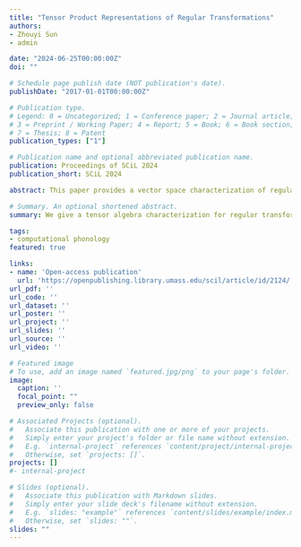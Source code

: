 ```yaml
---
title: "Tensor Product Representations of Regular Transformations"
authors:
- Zhouyi Sun
- admin

date: "2024-06-25T00:00:00Z"
doi: ""

# Schedule page publish date (NOT publication's date).
publishDate: "2017-01-01T00:00:00Z"

# Publication type.
# Legend: 0 = Uncategorized; 1 = Conference paper; 2 = Journal article;
# 3 = Preprint / Working Paper; 4 = Report; 5 = Book; 6 = Book section;
# 7 = Thesis; 8 = Patent
publication_types: ["1"]

# Publication name and optional abbreviated publication name.
publication: Proceedings of SCiL 2024
publication_short: SCiL 2024

abstract: This paper provides a vector space characterization of regular transductions. We use finite model theory to characterize objects like strings and trees as relational structures and origin graphs to characterize input-output relations generated by transducer. We show detailed processes of using multilinear maps as function application for evaluation to compile regular transductions characterized by MSO definable origin graphs into a tensor embedding.

# Summary. An optional shortened abstract.
summary: We give a tensor algebra characterization for regular transformations via origin graphs

tags:
- computational phonology
featured: true

links:
- name: 'Open-access publication'
  url: 'https://openpublishing.library.umass.edu/scil/article/id/2124/'
url_pdf: ''
url_code: ''
url_dataset: ''
url_poster: ''
url_project: ''
url_slides: ''
url_source: ''
url_video: ''

# Featured image
# To use, add an image named `featured.jpg/png` to your page's folder.
image:
  caption: ''
  focal_point: ""
  preview_only: false

# Associated Projects (optional).
#   Associate this publication with one or more of your projects.
#   Simply enter your project's folder or file name without extension.
#   E.g. `internal-project` references `content/project/internal-project/index.md`.
#   Otherwise, set `projects: []`.
projects: []
#- internal-project

# Slides (optional).
#   Associate this publication with Markdown slides.
#   Simply enter your slide deck's filename without extension.
#   E.g. `slides: "example"` references `content/slides/example/index.md`.
#   Otherwise, set `slides: ""`.
slides: ""
---
```

